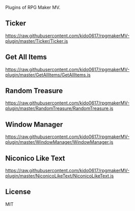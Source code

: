 Plugins of RPG Maker MV.

## Ticker

<https://raw.githubusercontent.com/kido0617/rpgmakerMV-plugin/master/Ticker/Ticker.js>

## Get All Items

<https://raw.githubusercontent.com/kido0617/rpgmakerMV-plugin/master/GetAlIItems/GetAllItems.js>

## Random Treasure

<https://raw.githubusercontent.com/kido0617/rpgmakerMV-plugin/master/RandomTreasure/RandomTreasure.js>

## Window Manager

<https://raw.githubusercontent.com/kido0617/rpgmakerMV-plugin/master/WindowManager/WindowManager.js>

## Niconico Like Text

<https://raw.githubusercontent.com/kido0617/rpgmakerMV-plugin/master/NiconicoLikeText/NiconicoLikeText.js>

## License

MIT
